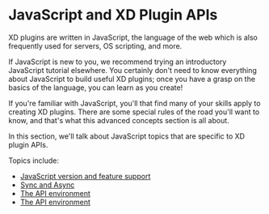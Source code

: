 # JavaScript and XD Plugin APIs
XD plugins are written in JavaScript, the language of the web which is also frequently used for servers, OS scripting, and more.

If JavaScript is new to you, we recommend trying an introductory JavaScript tutorial elsewhere. You certainly don't need to know everything about JavaScript to build useful XD plugins; once you have a grasp on the basics of the language, you can learn as you create!

If you're familiar with JavaScript, you'll that find many of your skills apply to creating XD plugins. There are some special rules of the road you'll want to know, and that's what this advanced concepts section is all about.

In this section, we'll talk about JavaScript topics that are specific to XD plugin APIs.

Topics include:

- [JavaScript version and feature support](javascript-support.md)
- [Sync and Async](sync-async.md)
- [The API environment](environment.md)
- [The API environment](environment.md)
